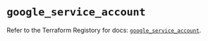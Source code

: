 # `google_service_account`

Refer to the Terraform Registory for docs: [`google_service_account`](https://registry.terraform.io/providers/hashicorp/google-beta/4.81.0/docs/resources/google_service_account).
